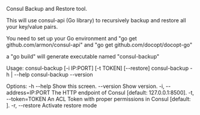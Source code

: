 Consul Backup and Restore tool.

This will use consul-api (Go library) to recursively backup and restore all your
key/value pairs.

You need to set up your Go environment and "go get github.com/armon/consul-api"
and "go get github.com/docopt/docopt-go"

a "go build" will generate executable named "consul-backup"


Usage:
  consul-backup [-i IP:PORT] [-t TOKEN] [--restore] <filename>
  consul-backup -h | --help
  consul-backup --version

Options:
  -h --help     Show this screen.
  --version     Show version.
  -i, --address=IP:PORT  The HTTP endpoint of Consul [default: 127.0.0.1:8500].
  -t, --token=TOKEN  An ACL Token with proper permissions in Consul [default: ].
  -r, --restore     Activate restore mode
